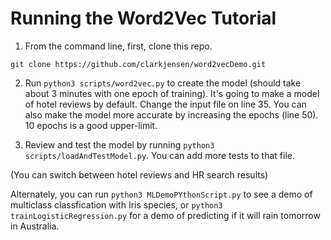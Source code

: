 # Running the Word2Vec Tutorial
1. From the command line, first, clone this repo.
```
git clone https://github.com/clarkjensen/word2vecDemo.git
```
2. Run `python3 scripts/word2vec.py` to create the model (should take about 3 minutes with one epoch of training).  It's going to make a model of hotel reviews by default.  Change the input file on line 35.  You can also make the model more accurate by increasing the epochs (line 50).  10 epochs is a good upper-limit.

3. Review and test the model by running `python3 scripts/loadAndTestModel.py`.  You can add more tests to that file.

(You can switch between hotel reviews and HR search results)

Alternately, you can run `python3 MLDemoPYthonScript.py` to see a demo of multiclass classfication with Iris species, or `python3 trainLogisticRegression.py` for a demo of predicting if it will rain tomorrow in Australia.

